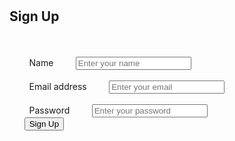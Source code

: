 <html lang="en">

<head>
  <meta charset="UTF-8">
  <meta name="viewport" content="width=device-width, initial-scale=1.0">
  <link rel="stylesheet" href="https://cdn.jsdelivr.net/npm/bootstrap@5.3.0/dist/css/bootstrap.min.css">
  <title>Clinic Management Service</title>
</head>
<body>
  <div class="container">
    <h2>Sign Up</h2>
    <form>
      <div class="mb-3">
        <label for="name" class="form-label">Name</label>
        <input type="text" class="form-control" id="name" placeholder="Enter your name">
      </div>
      <div class="mb-3">
        <label for="email" class="form-label">Email address</label>
        <input type="email" class="form-control" id="email" placeholder="Enter your email">
      </div>
      <div class="mb-3">
        <label for="password" class="form-label">Password</label>
        <input type="password" class="form-control" id="password" placeholder="Enter your password">
      </div>
      <button type="submit" class="btn btn-primary">Sign Up</button>
    </form>
  </div>
  <script src="https://cdn.jsdelivr.net/npm/bootstrap@5.3.0/dist/js/bootstrap.bundle.min.js"></script>
</body>
</html> 
